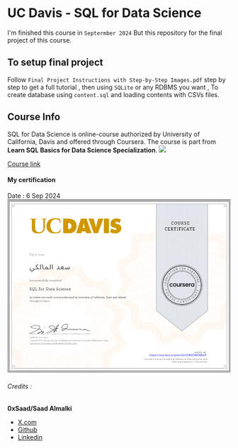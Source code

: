 # UC Davis - SQL for Data Science
I'm finished this course in `Septermber 2024` But this repository for the final project of this course.

## To setup final project
Follow `Final Project Instructions with Step-by-Step Images.pdf` step by step to get a full tutorial , then using `SQLite` or any RDBMS you want , To create database using `content.sql` and loading contents with CSVs files.

## Course Info
SQL for Data Science is online-course authorized by University of California, Davis and offered
through Coursera. The course is part from **Learn SQL Basics for Data Science Specialization**.
<img src="https://www.thecollegetour.com/wp-content/uploads/2021/02/UCDavis-Logo-5x3-1.jpg" width="450px" />

[Course link](https://www.coursera.org/learn/sql-for-data-science)

#### My certification
Date : 6 Sep 2024
![certification](certificate.png)

###### Credits :
**0xSaad/Saad Almalki**
- [X.com](https://x.com/0xdonzdev)
- [Github](https://github.com/Saad711T)
- [Linkedin](https://www.linkedin.com/in/saadalmalki711)
